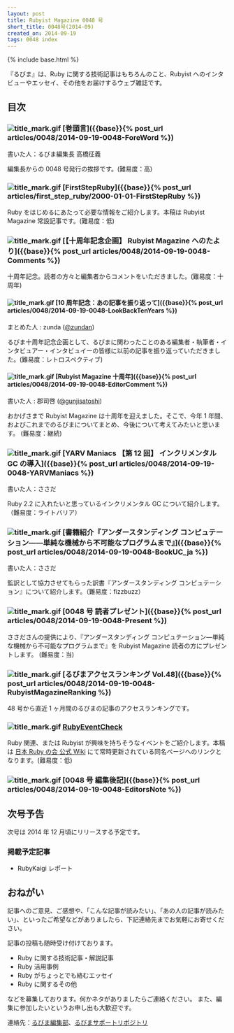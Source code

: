 ```yaml
---
layout: post
title: Rubyist Magazine 0048 号
short_title: 0048号(2014-09)
created_on: 2014-09-19
tags: 0048 index
---
```

{% include base.html %}


『るびま』は、Ruby に関する技術記事はもちろんのこと、Rubyist へのインタビューやエッセイ、その他をお届けするウェブ雑誌です。

## 目次

### ![title_mark.gif]({{base}}{{site.baseurl}}/images/title_mark.gif) [巻頭言]({{base}}{% post_url articles/0048/2014-09-19-0048-ForeWord %})

書いた人：るびま編集長 高橋征義

編集長からの 0048 号発行の挨拶です。(難易度：高)

### ![title_mark.gif]({{base}}{{site.baseurl}}/images/title_mark.gif) [FirstStepRuby]({{base}}{% post_url articles/first_step_ruby/2000-01-01-FirstStepRuby %})

Ruby をはじめるにあたって必要な情報をご紹介します。本稿は Rubyist Magazine 常設記事です。(難易度：低)

### ![title_mark.gif]({{base}}{{site.baseurl}}/images/title_mark.gif) [【十周年記念企画】 Rubyist Magazine へのたより]({{base}}{% post_url articles/0048/2014-09-19-0048-Comments %})

十周年記念。読者の方々と編集者からコメントをいただきました。(難易度：十周年)

#### ![title_mark.gif]({{base}}{{site.baseurl}}/images/title_mark.gif) [10 周年記念：あの記事を振り返って]({{base}}{% post_url articles/0048/2014-09-19-0048-LookBackTenYears %})

まとめた人 : zunda ([@zundan](https://twitter.com/zundan))

るびま十周年記念企画として、るびまに関わったことのある編集者・執筆者・インタビュアー・インタビュイーの皆様に以前の記事を振り返っていただきました。(難易度：レトロスペクティブ)

#### ![title_mark.gif]({{base}}{{site.baseurl}}/images/title_mark.gif) [Rubyist Magazine 十周年]({{base}}{% post_url articles/0048/2014-09-19-0048-EditorComment %})

書いた人 : 郡司啓 ([@gunjisatoshi](https://twitter.com/gunjisatoshi))

おかげさまで Rubyist Magazine は十周年を迎えました。そこで、今年 1 年間、およびこれまでのるびまについてまとめ、今後について考えてみたいと思います。 (難易度：継続)

### ![title_mark.gif]({{base}}{{site.baseurl}}/images/title_mark.gif) [YARV Maniacs 【第 12 回】 インクリメンタル GC の導入]({{base}}{% post_url articles/0048/2014-09-19-0048-YARVManiacs %})

書いた人：ささだ

Ruby 2.2 に入れたいと思っているインクリメンタル GC について紹介します。（難易度：ライトバリア）

### ![title_mark.gif]({{base}}{{site.baseurl}}/images/title_mark.gif) [書籍紹介『アンダースタンディング コンピュテーション――単純な機械から不可能なプログラムまで』]({{base}}{% post_url articles/0048/2014-09-19-0048-BookUC_ja %})

書いた人：ささだ

監訳として協力させてもらった訳書『アンダースタンディング コンピュテーション』について紹介します。（難易度：fizzbuzz）

### ![title_mark.gif]({{base}}{{site.baseurl}}/images/title_mark.gif) [0048 号 読者プレゼント]({{base}}{% post_url articles/0048/2014-09-19-0048-Present %})

ささださんの提供により、『アンダースタンディング コンピュテーション―単純な機械から不可能なプログラムまで』を Rubyist Magazine 読者の方にプレゼントします。 (難易度：当)

### ![title_mark.gif]({{base}}{{site.baseurl}}/images/title_mark.gif) [るびまアクセスランキング Vol.48]({{base}}{% post_url articles/0048/2014-09-19-0048-RubyistMagazineRanking %})

48 号から直近 1 ヶ月間のるびまの記事のアクセスランキングです。

### ![title_mark.gif]({{base}}{{site.baseurl}}/images/title_mark.gif) [RubyEventCheck](https://github.com/ruby-no-kai/official/wiki/RubyEventCheck)

Ruby 関連、または Rubyist が興味を持ちそうなイベントをご紹介します。本稿は [日本 Ruby の会 公式 Wiki](https://github.com/ruby-no-kai/official/wiki) にて常時更新されている同名ページへのリンクとなります。(難易度：低)

### ![title_mark.gif]({{base}}{{site.baseurl}}/images/title_mark.gif) [0048 号 編集後記]({{base}}{% post_url articles/0048/2014-09-19-0048-EditorsNote %})

## 次号予告

次号は 2014 年 12 月頃にリリースする予定です。

### 掲載予定記事

* RubyKaigi レポート


## おねがい

記事へのご意見、ご感想や、「こんな記事が読みたい」、「あの人の記事が読みたい」、といったご希望などがありましたら、下記連絡先までお気軽にお寄せください。

記事の投稿も随時受け付けております。

* Ruby に関する技術記事・解説記事
* Ruby 活用事例
* Ruby がちょっとでも絡むエッセイ
* Ruby に関するその他


などを募集しております。何かネタがありましたらご連絡ください。
また、編集に参加したいというお申し出も大歓迎です。

連絡先：[るびま編集部](mailto:magazine@ruby-no-kai.org)、[るびまサポートリポジトリ](https://github.com/rubima/rubima-support)



